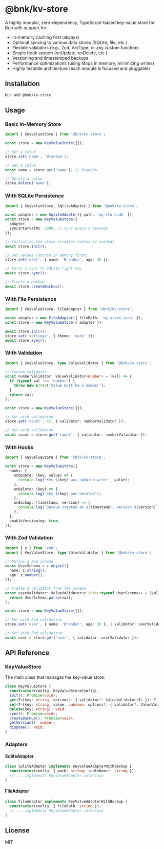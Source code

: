 # @bnk/kv-store

A highly modular, zero-dependency, TypeScript-based key-value store for Bun with support for:

- In-memory caching first (always)
- Optional syncing to various data stores (SQLite, file, etc.)
- Flexible validators (e.g., Zod, ArkType, or any custom function)
- Simple hook system (onUpdate, onDelete, etc.)
- Versioning and timestamped backups
- Performance optimizations (using Maps in memory, minimizing writes)
- Highly testable architecture (each module is focused and pluggable)

## Installation

```bash
bun add @bnk/kv-store
```

## Usage

### Basic In-Memory Store

```typescript
import { KeyValueStore } from '@bnk/kv-store';

const store = new KeyValueStore({});

// Set a value
store.set('name', 'Brandon');

// Get a value
const name = store.get('name'); // Brandon

// Delete a value
store.delete('name');
```

### With SQLite Persistence

```typescript
import { KeyValueStore, SqliteAdapter } from '@bnk/kv-store';

const adapter = new SqliteAdapter({ path: 'my-store.db' });
const store = new KeyValueStore({
  adapter,
  syncIntervalMs: 5000, // sync every 5 seconds
});

// Initialize the store (creates tables if needed)
await store.init();

// Set values (stored in memory first)
store.set('user', { name: 'Brandon', age: 30 });

// Force a sync to SQLite right now
await store.sync();

// Create a backup
await store.createBackup();
```

### With File Persistence

```typescript
import { KeyValueStore, FileAdapter } from '@bnk/kv-store';

const adapter = new FileAdapter({ filePath: 'my-store.json' });
const store = new KeyValueStore({ adapter });

await store.init();
store.set('settings', { theme: 'dark' });
await store.sync();
```

### With Validation

```typescript
import { KeyValueStore, type ValueValidator } from '@bnk/kv-store';

// Custom validator
const numberValidator: ValueValidator<number> = (val) => {
  if (typeof val !== 'number') {
    throw new Error('Value must be a number');
  }
  return val;
};

const store = new KeyValueStore({});

// Set with validation
store.set('count', 42, { validator: numberValidator });

// Get with validation
const count = store.get('count', { validator: numberValidator });
```

### With Hooks

```typescript
import { KeyValueStore } from '@bnk/kv-store';

const store = new KeyValueStore({
  hooks: {
    onUpdate: (key, value) => {
      console.log(`Key ${key} was updated with:`, value);
    },
    onDelete: (key) => {
      console.log(`Key ${key} was deleted`);
    },
    onBackup: (timestamp, version) => {
      console.log(`Backup created at ${timestamp}, version ${version}`);
    },
  },
  enableVersioning: true,
});
```

### With Zod Validation

```typescript
import { z } from 'zod';
import { KeyValueStore, type ValueValidator } from '@bnk/kv-store';

// Define a Zod schema
const UserSchema = z.object({
  name: z.string(),
  age: z.number(),
});

// Create a validator from the schema
const userValidator: ValueValidator<z.infer<typeof UserSchema>> = (val) => {
  return UserSchema.parse(val);
};

const store = new KeyValueStore({});

// Set with Zod validation
store.set('user', { name: 'Brandon', age: 30 }, { validator: userValidator });

// Get with Zod validation
const user = store.get('user', { validator: userValidator });
```

## API Reference

### KeyValueStore

The main class that manages the key-value store.

```typescript
class KeyValueStore {
  constructor(config: KeyValueStoreConfig);
  init(): Promise<void>;
  get<T>(key: string, options?: { validator?: ValueValidator<T> }): T | undefined;
  set<T>(key: string, value: unknown, options?: { validator?: ValueValidator<T> }): T;
  delete(key: string): void;
  sync(): Promise<void>;
  createBackup(): Promise<void>;
  getVersion(): number;
  dispose(): void;
}
```

### Adapters

#### SqliteAdapter

```typescript
class SqliteAdapter implements KeyValueAdapterWithBackup {
  constructor(config: { path: string; tableName?: string });
  // ... implements KeyValueAdapter interface
}
```

#### FileAdapter

```typescript
class FileAdapter implements KeyValueAdapterWithBackup {
  constructor(config: { filePath: string });
  // ... implements KeyValueAdapter interface
}
```

## License

MIT
